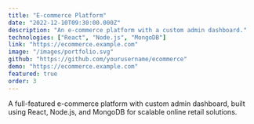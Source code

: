 ```yaml
---
title: "E-commerce Platform"
date: "2022-12-10T09:30:00.000Z"
description: "An e-commerce platform with a custom admin dashboard."
technologies: ["React", "Node.js", "MongoDB"]
link: "https://ecommerce.example.com"
image: "/images/portfolio.svg"
github: "https://github.com/yourusername/ecommerce"
demo: "https://ecommerce.example.com"
featured: true
order: 3
---
```


A full-featured e-commerce platform with custom admin dashboard, built using React, Node.js, and MongoDB for scalable online retail solutions.
